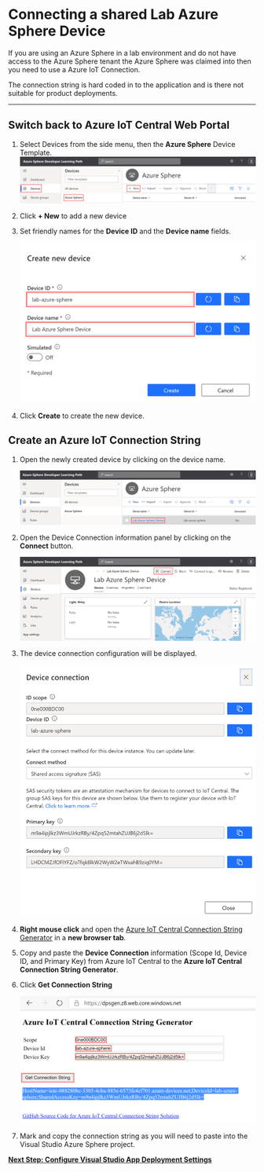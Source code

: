 # Connecting a shared Lab Azure Sphere Device

If you are using an Azure Sphere in a lab environment and do not have access to the Azure Sphere tenant the Azure Sphere was claimed into then you need to use a Azure IoT Connection.

The connection string is hard coded in to the application and is there not suitable for product deployments.

---

## Switch back to Azure IoT Central Web Portal

1. Select Devices from the side menu, then the **Azure Sphere** Device Template.
    ![](resources/iot-central-create-device.png)

2. Click **+ New** to add a new device
3. Set friendly names for the **Device ID** and the **Device name** fields.

    ![](resources/iot-central-create-new-lab-device.png)

4. Click **Create** to create the new device.

## Create an Azure IoT Connection String

1. Open the newly created device by clicking on the device name.

    ![](resources/iot-central-open-new-device.png)

2. Open the Device Connection information panel by clicking on the **Connect** button.

    ![](resources/iot-central-open-connect.png)

3. The device connection configuration will be displayed.

    ![](resources/iot-central-device-connection-information.png)

4. **Right mouse click** and open the [Azure IoT Central Connection String Generator](https://dpsgen.z8.web.core.windows.net/) in a **new browser tab**.

5. Copy and paste the **Device Connection** information (Scope Id, Device ID, and Primary Key) from Azure IoT Central to the **Azure IoT Central Connection String Generator**.

6. Click **Get Connection String**

    ![](resources/iot-central-generate-connection-string.png)

7. Mark and copy the connection string as you will need to paste into the Visual Studio Azure Sphere project.

**[Next Step: Configure Visual Studio App Deployment Settings](README.md#configure-visual-studio-app-deployment-settings)**
